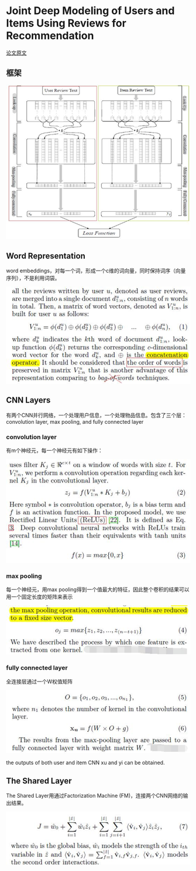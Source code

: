 # Joint Deep Modeling of Users and Items Using Reviews for Recommendation

[论文原文]()

## 框架

![](res/58.jpg)

## Word Representation

word embeddings，对每一个词，形成一个c维的词向量，同时保持词序（向量序列），不是利用词袋。

![](res/59.jpg)

## CNN Layers

有两个CNN并行网络，一个处理用户信息，一个处理物品信息。包含了三个层：convolution layer, max pooling, and fully connected layer

### convolution layer

有m个神经元，每一个神经元有如下操作：

![](res/60.jpg)

### max pooling

每一个神经元，用max pooling得到一个值最大的特征，因此整个卷积的结果可以用一个固定长度的矩阵来表示

![](res/61.jpg)

### fully connected layer

全连接层通过一个W权值矩阵

![](res/62.jpg)

the outputs of both user and item CNN xu and yi can be obtained.

## The Shared Layer

The Shared Layer用通过Factorization Machine (FM)，连接两个CNN网络的输出结果。

![](res/63.jpg)
